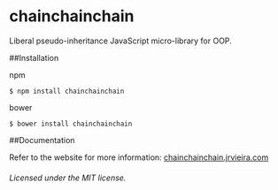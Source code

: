 # chainchainchain
Liberal pseudo-inheritance JavaScript micro-library for OOP.

##Installation

npm

	$ npm install chainchainchain

bower

	$ bower install chainchainchain

##Documentation

Refer to the website for more information: [chainchainchain.jrvieira.com](http://chainchainchain.jrvieira.com)


###### Licensed under the MIT license.